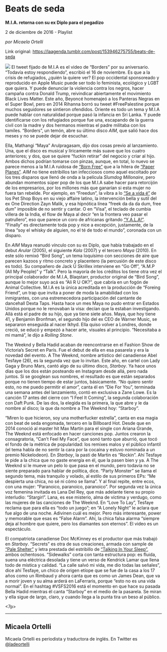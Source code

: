 # Beats de seda

**M.I.A. retorna con su ex Diplo para el pegadizo**

2 de diciembre de 2016 - Playlist

_por Micaela Ortelli_

Link original: https://laagenda.tumblr.com/post/153946275755/beats-de-seda

![](https://64.media.tumblr.com/193198b74b6e83e46d3bcc3f2e8cd968/tumblr_inline_pjzp2gl9981t6q87u_500.jpg)
El tweet fijado de M.I.A es el video de “Borders” por su aniversario. “Todavía estoy respondiendo”, escribió el 16 de noviembre. Es que a la crisis de refugiados, ¿quién la quiere ver? El pop occidental sponsoreado y reproducido en Apple Music puede ser todo lo feminista, ecológico y LGBT que quiera. Y puede denunciar la violencia contra los negros, hacer campaña contra Donald Trump, reivindicar abiertamente el movimiento Black Lives Matter. Este año, Beyoncé homenajeó a los Panteras Negras en el Super Bowl, pero en 2014 Rihanna borró su tweet #FreePalestine porque muchos seguidores se sintieron ofendidos. Oriente es todo un tema y M.I.A puede hablar con naturalidad porque pasó la infancia en Sri Lanka. Y puede identificarse con los refugiados porque fue una, escapando de la guerra civil con la madre y dos hermanos mientras el padre militaba con los tamiles. “Borders”, un temón, abre su último disco *AIM*, que salió hace dos meses y no se puede dejar de escuchar.

Ella, Mathangi “Maya” Arulpragasam, dijo dos cosas previo al lanzamiento. Una, que el disco es musical y líricamente más suave que los cuatro anteriores; y dos, que se quiere “fuckin retirar” del negocio y criar al hijo. Ambos dichos podrían tomarse con pinzas, aunque, en total, lo nuevo se parece menos a la M.I.A ruidosa de [“Born Free”](https://www.youtube.com/watch?v=IeMvUlxXyz8&oref=https%3A%2F%2Fwww.youtube.com%2Fwatch%3Fv%3DIeMvUlxXyz8&has_verified=1) que a la hitera de [“Paper Planes”](https://www.youtube.com/watch?v=ewRjZoRtu0Y). *AIM* no tiene estribillos tan infecciosos como aquel escoltado por los tres disparos que llenó de onda a la película *Slumdog Millonaire*, pero abundan momentos súper pop de los que M.I.A sabe hacer para retorcijón de los empresarios, por los millones más que ganarían si esta mujer no fuera tan rebelde. Por ejemplo, en “Freedun”, la vibra a lo [“Se a vida é”](https://www.youtube.com/watch?v=rLV52d7J8rA) de los Pet Shop Boys en su viejo affaire latino, la intervención bella y sutil del ex One Direction Zayn Malik, y esa hipnótica línea “freek da da da dum, free dum” imposible de no sentir y cantar. O en “Visa”, el teclado de cumbia villera de la India, el flow de Maya al decir “en la frontera veo pasar el patrullero”, eso que parece un coro de africanas gritando [“Y.A.L.A!”](https://www.youtube.com/watch?v=KJ2lsG3I8IU). “Finally” es directamente toda pop y nice a excepción, justamente, de la línea “soy el whisky de alguien, no el té de todo el mundo”, coronada con un disparo.

En *AIM* Maya reanudó vínculo con su ex Diplo, que había trabajado en el debut *Arular* (2005), el siguiente *Kala* (2007) y el tercero *Maya* (2010). En este sólo remixó “Bird Song”, un tema loquísimo con secciones de aire que parecen kazoos y ritmo concreto y placentero (la percusión de este disco es todo). Su compañero de Jack Ü Skrillex interviene en “Go Off”, “A.M.P (All My People)” y “Talk”. Pero la mayoría de los créditos los tiene otra vez el principal colaborador de M.I.A, Blaqstarr, productor original de “Bird Song”, aunque lo mejor suyo acá es “Ali R U OK?”, que cabría en un fogón de Animal Collective. M.I.A es la única acreditada en la producción de “Foreing Friend”, un trap que invita a poner de moda la amabilidad con los inmigrantes, con una estremecedora participación del cantante de dancehall Dexta Taps. Hasta hace un mes Maya no pudo entrar en Estados Unidos porque no le renovaban la visa: decían que la estaban investigando. Allá está el padre de su hijo, que ya tiene siete años. Maya, que hoy tiene 41, y Benjamin Bronfman, el segundo hijo del ex CEO de Warner Music, se separaron enseguida al nacer Ikhyd. Ella quiso volver a Londres, donde creció, se educó y empezó a hacer arte, visuales al principio. “Necesitaba a mi mamá”, le dijo a *Rolling Stone*.


The Weeknd y Bella Hadid acaban de reencontrarse en el Fashion Show de Victoria’s Secret en París. Fue el debut de ella en esa pasarela y era la novedad del evento. A The Weeknd, nombre artístico del canadiense Abel Tesfaye (26), es la segunda vez que lo invitan. Este año, en cartel con Lady Gaga y Bruno Mars, cantó algo de su último disco, *Starboy*. Ya hace unos días que los dos están posteando en Instagram desde allá, pero nada juntos. Si se googlean sus nombres, el resultado es que están separados porque no tienen tiempo de estar juntos, básicamente. “No quiero sentir esto, no me puedo permitir el amor”, canta él en “Die For You”, terminada una semana antes del lanzamiento, contó en exclusiva a Zane Lowe. Es la canción 17 antes del cierre con “I Feel It Coming”, la segunda colaboración con Daft Punk. De las dos, la elegida es la primera, la que abre y le da nombre al disco; la que da nombre a The Weeknd hoy: “Starboy”.

“Miren lo que hicieron, soy una motherfucker estrella”, canta en esa magia con beat de seda engomada, tercero en la Billboard Hot. Desde que en 2014 conoció al master hit Max Martin para el single con Ariana Grande, The Weeknd está enfocado en hacer canciones pop. Juntos crearon la consagratoria, “Can’t Feel My Face”, que sonó tanto que aburrió, que tocó el fondo de la métrica de popularidad: los remixes malos y el público infantil (el tema habla de no sentir la cara por la cocaína y estuvo nominada a un premio Nickelodeon). En *Starboy*, la pasti de Martin es “Rockin”. Ahí Tesfaye le pide a la chica que no gaste energía en él, que la pasen bien y ya. A The Weeknd sí le mueve un pelo lo que pasa en el mundo, pero todavía no se siente preparado para hablar de política, dice. “Party Monster” se llama el segundo tema, más tranquilo y volado, al estilo de sus primeros EPs: “Me despierta una chica, no sé ni cómo se llama”. Y al final repite, entre ecos, con una mujer: “Paranoico, paranoico, paranoico”. Por segunda vez la única voz femenina invitada es Lana Del Rey, que más adelante tiene su propio interludio: “Stargirl”. Lana, es ese misterio, alma de víctima y verdugo, como las mujeres de las canciones de The Weeknd. En “Love To Lay”, Tesfaye reclama que para ella es “todo un juego”; en “A Lonely Night” le aclara que fue algo de una noche. Adivinen cuál es mejor. Pero más interesante, power y memorable que esas es “False Alarm”. Ahí, la chica falsa alarma “siempre deja al hombre que quiere, pero los diamantes son eternos”. El video es un espectáculo.

El compatriota canadiense Doc McKinney es el productor que más trabajó en *Starboy*. “Secrets” es otra de sus creaciones, armada con sample de [“Pale Shelter”](https://www.youtube.com/watch?v=l_kN_DJQJ3U) y letra prestada del estribillo de [“Talking In Your Sleep”](https://www.youtube.com/watch?v=JmGMzyajA2U), ambos ochentosos. “Sidewalks” corta con tanta estructura pop: es fluida, suena una eléctrica desolada y tiene un verso de Kendrick Lamar que llena todo de mística y calidad. “La calle salvó mi vida, me dio todas las señales”, dice ahí Tesfaye, un chico de origen etíope que se fue de la casa a los 17 años como un Rimbaud y ahora canta que es como un James Dean, que va a morir joven y su alma arderá en LaFerraris, porque “esto no es una vida normal”. En el hashtag #VSFS2016 está el momento en que hace su pasada Bella Hadid mientras él canta “Starboy” en el medio de la pasarela. Se miran y ella sigue de largo, claro, y cuando llega a la punta tira un beso al público.

<7p>


  




---

 Micaela Ortelli
----------------

 Micaela Ortelli es periodista y traductora de inglés. En Twitter es 
[@ladeortelli](https://twitter.com/ladeortelli?lang=es)

